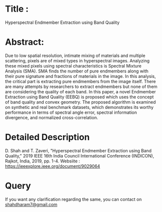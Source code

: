 # Title : 
Hyperspectral Endmember Extraction using Band Quality

# Abstract:
Due to low spatial resolution, intimate mixing of materials and multiple scattering, pixels are of mixed types in hyperspectral images. Analyzing these mixed pixels using spectral characteristics is Spectral Mixture Analysis (SMA). SMA finds the number of pure endmembers along with their pure signature and fractions of materials in the image. In this analysis, the critical part is extracting pure endmembers from the image itself. There are many attempts by researchers to extract endmembers but none of them are considering the quality of each band. In this paper, a novel Endmember Extraction using Band Quality (EEBQ) is proposed which uses the concept of band quality and convex geometry. The proposed algorithm is examined on synthetic and real benchmark datasets, which demonstrates its worthy performance in terms of spectral angle error, spectral information divergence, and normalized cross-correlation.

# Detailed Description
D. Shah and T. Zaveri, "Hyperspectral Endmember Extraction using Band Quality," 2019 IEEE 16th India Council International Conference (INDICON), Rajkot, India, 2019, pp. 1-4.
Websiite : https://ieeexplore.ieee.org/document/9029064

# Query
If you want any clarification regarding the same, you can contact on shahdharam7@gmail.com
